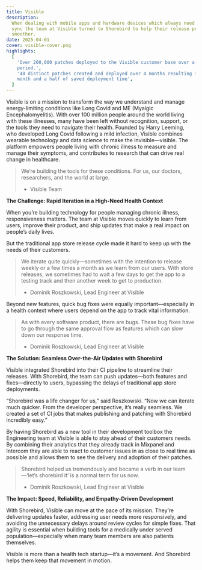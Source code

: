 ```yaml
---
title: Visible
description:
  When dealing with mobile apps and hardware devices which always need to be in
  sync the team at Visible turned to Shorebird to help their release process go
  smoother.
date: 2025-04-01
cover: visible-cover.png
highlights:
  [
    'Over 200,000 patches deployed to the Visible customer base over a 4 month
    period.',
    '48 distinct patches created and deployed over 4 months resulting in over a
    month and a half of saved deployment time',
  ]
---
```


Visible is on a mission to transform the way we understand and manage
energy-limiting conditions like Long Covid and ME (Myalgic Encephalomyelitis).
With over 100 million people around the world living with these illnesses, many
have been left without recognition, support, or the tools they need to navigate
their health. Founded by Harry Leeming, who developed Long Covid following a
mild infection, Visible combines wearable technology and data science to make
the invisible—visible. The platform empowers people living with chronic illness
to measure and manage their symptoms, and contributes to research that can drive
real change in healthcare.

> We’re building the tools for these conditions. For us, our doctors,
> researchers, and the world at large.
>
> - Visible Team

**The Challenge: Rapid Iteration in a High-Need Health Context**

When you’re building technology for people managing chronic illness,
responsiveness matters. The team at Visible moves quickly to learn from users,
improve their product, and ship updates that make a real impact on people’s
daily lives.

But the traditional app store release cycle made it hard to keep up with the
needs of their customers.

> We iterate quite quickly—sometimes with the intention to release weekly or a
> few times a month as we learn from our users. With store releases, we
> sometimes had to wait a few days to get the app to a testing track and then
> another week to get to production.
>
> - Dominik Roszkowski, Lead Engineer at Visible

Beyond new features, quick bug fixes were equally important—especially in a
health context where users depend on the app to track vital information.

> As with every software product, there are bugs. These bug fixes have to go
> through the same approval flow as features which can slow down our response
> time.
>
> - Dominik Roszkowski, Lead Engineer at Visible

**The Solution: Seamless Over-the-Air Updates with Shorebird**

Visible integrated Shorebird into their CI pipeline to streamline their
releases. With Shorebird, the team can push updates—both features and
fixes—directly to users, bypassing the delays of traditional app store
deployments.

“Shorebird was a life changer for us,” said Roszkowski. “Now we can iterate much
quicker. From the developer perspective, it’s really seamless. We created a set
of CI jobs that makes publishing and patching with Shorebird incredibly easy.”

By having Shorebird as a new tool in their development toolbox the Engineering
team at Visible is able to stay ahead of their customers needs. By combining
their analytics that they already track in Mixpanel and Intercom they are able
to react to customer issues in as close to real time as possible and allows them
to see the delivery and adoption of their patches.

> Shorebird helped us tremendously and became a verb in our team—‘let’s
> shorebird it’ is a normal term for us now.
>
> - Dominik Roszkowski, Lead Engineer at Visible

**The Impact: Speed, Reliability, and Empathy-Driven Development**

With Shorebird, Visible can move at the pace of its mission. They’re delivering
updates faster, addressing user needs more responsively, and avoiding the
unnecessary delays around review cycles for simple fixes. That agility is
essential when building tools for a medically under served population—especially
when many team members are also patients themselves.

Visible is more than a health tech startup—it’s a movement. And Shorebird helps
them keep that movement in motion.
